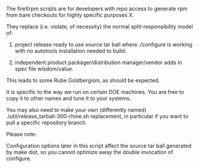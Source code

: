 The fireXrpm scripts are for developers with repo access to generate rpm from
bare checkouts for highly specific purposes X.

They replace (i.e. violate, of necessity) the normal split-responsibility
model of:

1. project release ready to use source tar ball where ./configure is working with no autotools installation needed to build.

1. independent product packager/distribution manager/vendor adds in spec file wisdom/value.

This leads to some Rube Goldbergism, as should be expected.

It is specific to the way we run on certain DOE machines.
You are free to copy it to other names and tune it to your systems.

You may also need to make your own (differently named)
    ./util/release_tarball-300-rhine.sh
replacement, in particular if you want to pull a specific repository branch.

Please note:

Configuration options later in this script affect the source tar ball generated by make dist, so you cannot optimize away the double invocation of configure.
